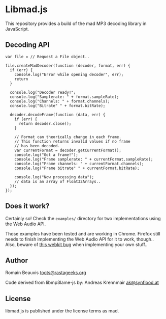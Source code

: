 Libmad.js
========================

This repository provides a build of the mad MP3 decoding library in JavaScript.

Decoding API
------------

```
var file = // Request a File object..

file.createMadDecoder(function (decoder, format, err) {
  if (err) {
    console.log("Error while opening decoder", err);
    return
  }

  console.log("Decoder ready!";
  console.log("Samplerate: " + format.sampleRate);
  console.log("Channels: " + format.channels);
  console.log("Bitrate" " + format.bitRate);

  decoder.decodeFrame(function (data, err) {
    if (err) {
      return decoder.close();
    }
    
    // Format can theorically change in each frame.
    // This function returns invalid values if no frame
    // has been decoded.
    var currentFormat = decoder.getCurrentFormat(); 
    console.log("Got a frame!");
    console.log("Frame samplerate: " + currentFormat.sampleRate);
    console.log("Frame channels: " + currentFormat.channels);
    console.log("Frame bitrate" " + currentFormat.bitRate);
    
    console.log("Now processing data");
    // data is an array of Float32Arrays..
  });
});
```

Does it work?
-------------

Certainly so! Check the `examples/` directory for two implementations using the Web Audio API. 

Those examples have been tested and are working in Chrome. Firefox still needs to finish implementing the Web Audio API for it to
work, though.. Also, beware of [this webkit bug](https://bugs.webkit.org/show_bug.cgi?id=112521) when implementing your own stuff..

Author
------

Romain Beauxis <toots@rastageeks.org>

Code derived from libmp3lame-js by:
Andreas Krennmair <ak@synflood.at>

License
-------

libmad.js is published under the license terms as mad.
